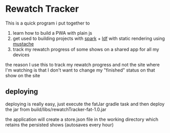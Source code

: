 # Rewatch Tracker

This is a quick program i put together to

1. learn how to build a PWA with plain js
2. get used to building projects with [spark](http://sparkjava.com) + [ldf](https://github.com/AUTplayed/ldf) with static rendering using [mustache](http://mustache.github.io/)
3. track my rewatch progress of some shows on a shared app for all my devices

the reason I use this to track my rewatch progress and not the site where I'm watching is that I don't want to change my "finished" status on that show on the site

## deploying

deploying is really easy, just execute the fatJar gradle task and then deploy the jar from build/libs/rewatchTracker-fat-1.0.jar

the application will create a store.json file in the working directory which retains the persisted shows (autosaves every hour)